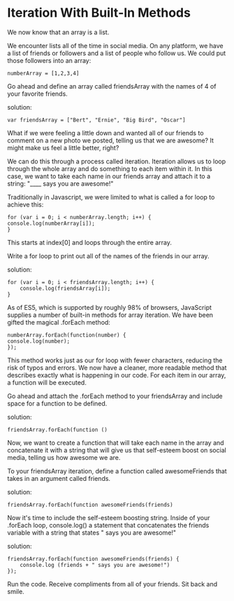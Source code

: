 # Iteration With Built-In Methods

We now know that an array is a list.

We encounter lists all of the time in social media. On any platform, we have a list of friends or followers and a list of people who follow us. We could put those followers into an array:
```
numberArray = [1,2,3,4]
```
Go ahead and define an array called friendsArray with the names of 4 of your favorite friends.

solution:
```
var friendsArray = ["Bert", "Ernie", "Big Bird", "Oscar"]
```
What if we were feeling a little down and wanted all of our friends to comment on a new photo we posted, telling us that we are awesome? It might make us feel a little better, right?

We can do this through a process called iteration. Iteration allows us to loop through the whole array and do something to each item within it. In this case, we want to take each name in our friends array and attach it to a string: "____ says you are awesome!"

Traditionally in Javascript, we were limited to what is called a for loop to achieve this:
```
for (var i = 0; i < numberArray.length; i++) {
console.log(numberArray[i]);
}
```
This starts at index[0] and loops through the entire array.

Write a for loop to print out all of the names of the friends in our array.

solution:
```
for (var i = 0; i < friendsArray.length; i++) {
    console.log(friendsArray[i]);
}
```
As of ES5, which is supported by roughly 98% of browsers, JavaScript supplies a number of built-in methods for array iteration. We have been gifted the magical .forEach method:
```
numberArray.forEach(function(number) {
console.log(number);
});
```
This method works just as our for loop with fewer characters, reducing the risk of typos and errors. We now have a cleaner, more readable method that describes exactly what is happening in our code. For each item in our array, a function will be executed.

Go ahead and attach the .forEach method to your friendsArray and include space for a function to be defined.

solution:
```
friendsArray.forEach(function ()
```
Now, we want to create a function that will take each name in the array and concatenate it with a string that will give us that self-esteem boost on social media, telling us how awesome we are.

To your friendsArray iteration, define a function called awesomeFriends that takes in an argument called friends. 

solution:
```
friendsArray.forEach(function awesomeFriends(friends)
```
Now it's time to include the self-esteem boosting string. Inside of your .forEach loop, console.log() a statement that concatenates the friends variable with a string that states " says you are awesome!"

solution:
```
friendsArray.forEach(function awesomeFriends(friends) {
    console.log (friends + " says you are awesome!")
});
```
Run the code. Receive compliments from all of your friends. Sit back and smile.

